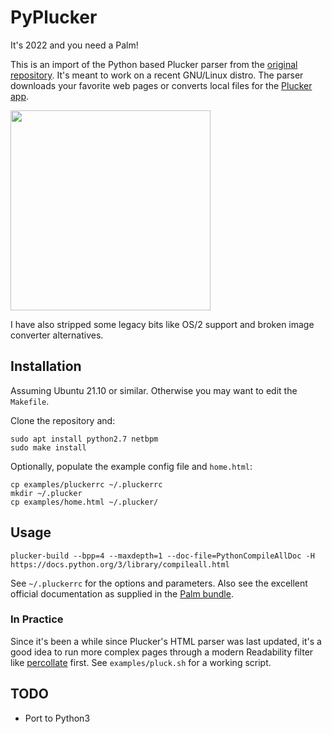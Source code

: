 # PyPlucker

It's 2022 and you need a Palm!

This is an import of the Python based Plucker parser from the [original repository](https://github.com/arpruss/plucker). It's meant to work on a recent GNU/Linux distro. The parser downloads your favorite web pages or converts local files for the [Plucker app](https://palmdb.net/app/plucker).

<img src="https://user-images.githubusercontent.com/58649917/153739856-226c672f-bfb9-4436-ac2d-de79e63a4e3c.png" width=320/>

I have also stripped some legacy bits like OS/2 support and broken image converter alternatives.

## Installation

Assuming Ubuntu 21.10 or similar. Otherwise you may want to edit the `Makefile`.

Clone the repository and:

```
sudo apt install python2.7 netbpm
sudo make install
```

Optionally, populate the example config file and `home.html`:

```
cp examples/pluckerrc ~/.pluckerrc
mkdir ~/.plucker
cp examples/home.html ~/.plucker/
```

## Usage 

```
plucker-build --bpp=4 --maxdepth=1 --doc-file=PythonCompileAllDoc -H https://docs.python.org/3/library/compileall.html

```

See `~/.pluckerrc` for the options and parameters. Also see the excellent official documentation as supplied in the [Palm bundle](https://palmdb.net/app/plucker).

### In Practice

Since it's been a while since Plucker's HTML parser was last updated, it's a good idea to run more complex pages through a modern Readability filter like [percollate](https://github.com/danburzo/percollate) first. See `examples/pluck.sh` for a working script.

## TODO

- Port to Python3
